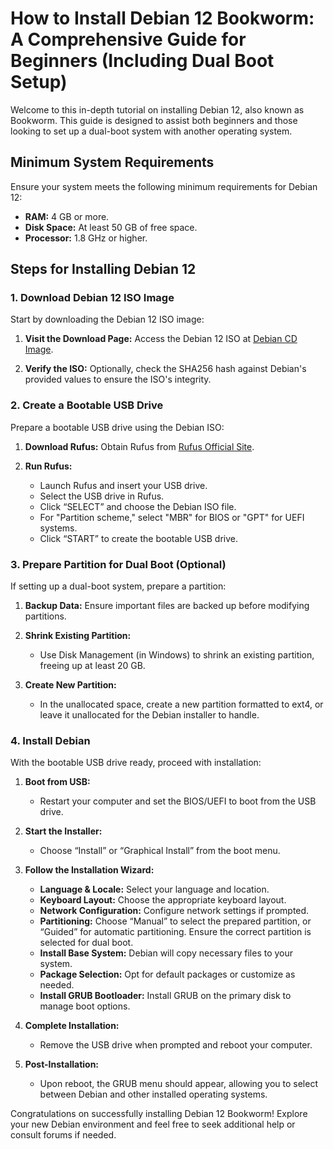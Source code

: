 # **How to Install Debian 12 Bookworm: A Comprehensive Guide for Beginners (Including Dual Boot Setup)**

Welcome to this in-depth tutorial on installing Debian 12, also known as Bookworm. This guide is designed to assist both beginners and those looking to set up a dual-boot system with another operating system.

## **Minimum System Requirements**

Ensure your system meets the following minimum requirements for Debian 12:

- **RAM:** 4 GB or more.
- **Disk Space:** At least 50 GB of free space.
- **Processor:** 1.8 GHz or higher.

## **Steps for Installing Debian 12**

### **1. Download Debian 12 ISO Image**

Start by downloading the Debian 12 ISO image:

1. **Visit the Download Page:** Access the Debian 12 ISO at [Debian CD Image](https://cdimage.debian.org/debian-cd/current/amd64/iso-cd/debian-12.6.0-amd64-netinst.iso).

2. **Verify the ISO:** Optionally, check the SHA256 hash against Debian's provided values to ensure the ISO's integrity.

### **2. Create a Bootable USB Drive**

Prepare a bootable USB drive using the Debian ISO:

1. **Download Rufus:** Obtain Rufus from [Rufus Official Site](https://github.com/pbatard/rufus/releases/download/v4.5/rufus-4.5.exe).

2. **Run Rufus:**
   - Launch Rufus and insert your USB drive.
   - Select the USB drive in Rufus.
   - Click “SELECT” and choose the Debian ISO file.
   - For "Partition scheme," select "MBR" for BIOS or "GPT" for UEFI systems.
   - Click “START” to create the bootable USB drive.

### **3. Prepare Partition for Dual Boot (Optional)**

If setting up a dual-boot system, prepare a partition:

1. **Backup Data:** Ensure important files are backed up before modifying partitions.

2. **Shrink Existing Partition:**
   - Use Disk Management (in Windows) to shrink an existing partition, freeing up at least 20 GB.

3. **Create New Partition:**
   - In the unallocated space, create a new partition formatted to ext4, or leave it unallocated for the Debian installer to handle.

### **4. Install Debian**

With the bootable USB drive ready, proceed with installation:

1. **Boot from USB:**
   - Restart your computer and set the BIOS/UEFI to boot from the USB drive.

2. **Start the Installer:**
   - Choose “Install” or “Graphical Install” from the boot menu.

3. **Follow the Installation Wizard:**
   - **Language & Locale:** Select your language and location.
   - **Keyboard Layout:** Choose the appropriate keyboard layout.
   - **Network Configuration:** Configure network settings if prompted.
   - **Partitioning:** Choose “Manual” to select the prepared partition, or “Guided” for automatic partitioning. Ensure the correct partition is selected for dual boot.
   - **Install Base System:** Debian will copy necessary files to your system.
   - **Package Selection:** Opt for default packages or customize as needed.
   - **Install GRUB Bootloader:** Install GRUB on the primary disk to manage boot options.

4. **Complete Installation:**
   - Remove the USB drive when prompted and reboot your computer.

5. **Post-Installation:**
   - Upon reboot, the GRUB menu should appear, allowing you to select between Debian and other installed operating systems.

Congratulations on successfully installing Debian 12 Bookworm! Explore your new Debian environment and feel free to seek additional help or consult forums if needed.
